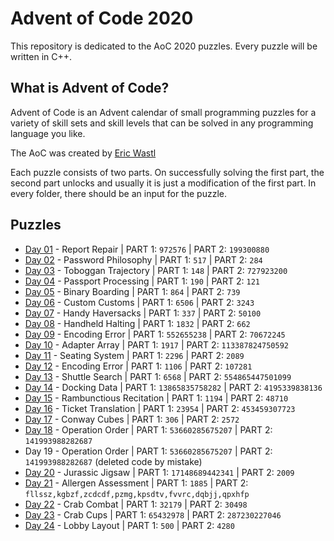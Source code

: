 # Advent of Code 2020
This repository is dedicated to the AoC 2020 puzzles. Every puzzle will be written in C++. 

## What is Advent of Code?
Advent of Code is an Advent calendar of small programming puzzles for a variety of skill sets and skill levels that can be solved in any programming language you like.

The AoC was created by [Eric Wastl](http://was.tl)

Each puzzle consists of two parts. On successfully solving the first part, the second part unlocks and usually it is just a modification of the first part. In every folder, there should be an input for the puzzle.

## Puzzles

* [Day 01](https://github.com/mnhtrieu/advent2020/tree/master/01_day) - Report Repair | PART 1: `972576` | PART 2: `199300880`
* [Day 02](https://github.com/mnhtrieu/advent2020/tree/master/02_day) - Password Philosophy | PART 1: `517` | PART 2: `284`
* [Day 03](https://github.com/mnhtrieu/advent2020/tree/master/03_day) - Toboggan Trajectory | PART 1: `148` | PART 2: `727923200`
* [Day 04](https://github.com/mnhtrieu/advent2020/tree/master/04_day) - Passport Processing | PART 1: `190` | PART 2: `121`
* [Day 05](https://github.com/mnhtrieu/advent2020/tree/master/05_day) - Binary Boarding | PART 1: `864` | PART 2: `739` 
* [Day 06](https://github.com/mnhtrieu/advent2020/tree/master/06_day) - Custom Customs | PART 1: `6506` | PART 2: `3243` 
* [Day 07](https://github.com/mnhtrieu/advent2020/tree/master/07_day) - Handy Haversacks | PART 1: `337` | PART 2: `50100` 
* [Day 08](https://github.com/mnhtrieu/advent2020/tree/master/08_day) - Handheld Halting | PART 1: `1832` | PART 2: `662` 
* [Day 09](https://github.com/mnhtrieu/advent2020/tree/master/09_day) - Encoding Error | PART 1: `552655238` | PART 2: `70672245` 
* [Day 10](https://github.com/mnhtrieu/advent2020/tree/master/10_day) - Adapter Array | PART 1: `1917` | PART 2: `113387824750592` 
* [Day 11](https://github.com/mnhtrieu/advent2020/tree/master/11_day) - Seating System | PART 1: `2296` | PART 2: `2089` 
* [Day 12](https://github.com/mnhtrieu/advent2020/tree/master/12_day) - Encoding Error | PART 1: `1106` | PART 2: `107281` 
* [Day 13](https://github.com/mnhtrieu/advent2020/tree/master/13_day) - Shuttle Search | PART 1: `6568` | PART 2: `554865447501099`
* [Day 14](https://github.com/mnhtrieu/advent2020/tree/master/14_day) - Docking Data | PART 1: `13865835758282` | PART 2: `4195339838136`
* [Day 15](https://github.com/mnhtrieu/advent2020/tree/master/15_day) - Rambunctious Recitation | PART 1: `1194` | PART 2: `48710`
* [Day 16](https://github.com/mnhtrieu/advent2020/tree/master/16_day) - Ticket Translation | PART 1: `23954` | PART 2: `453459307723`
* [Day 17](https://github.com/mnhtrieu/advent2020/tree/master/17_day) - Conway Cubes | PART 1: `306` | PART 2: `2572`
* [Day 18](https://github.com/mnhtrieu/advent2020/tree/master/18_day) - Operation Order | PART 1: `53660285675207` | PART 2: `141993988282687`
* Day 19 - Operation Order | PART 1: `53660285675207` | PART 2: `141993988282687` (deleted code by mistake)
* [Day 20](https://github.com/mnhtrieu/advent2020/tree/master/20_day) - Jurassic Jigsaw | PART 1: `17148689442341` | PART 2: `2009`
* [Day 21](https://github.com/mnhtrieu/advent2020/tree/master/21_day) - Allergen Assessment | PART 1: `1885` | PART 2: `fllssz,kgbzf,zcdcdf,pzmg,kpsdtv,fvvrc,dqbjj,qpxhfp`
* [Day 22](https://github.com/mnhtrieu/advent2020/tree/master/22_day) - Crab Combat | PART 1: `32179` | PART 2: `30498`
* [Day 23](https://github.com/mnhtrieu/advent2020/tree/master/23_day) - Crab Cups | PART 1: `65432978` | PART 2: `287230227046`
* [Day 24](https://github.com/mnhtrieu/advent2020/tree/master/24_day) - Lobby Layout | PART 1: `500` | PART 2: `4280`